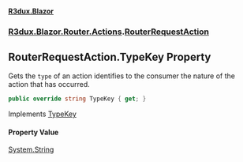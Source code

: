 #### [R3dux.Blazor](R3dux.Blazor.md 'R3dux.Blazor')
### [R3dux.Blazor.Router.Actions](R3dux.Blazor.md#R3dux.Blazor.Router.Actions 'R3dux.Blazor.Router.Actions').[RouterRequestAction](RouterRequestAction.md 'R3dux.Blazor.Router.Actions.RouterRequestAction')

## RouterRequestAction.TypeKey Property

Gets the `type` of an action identifies to the consumer the nature of the action that has occurred.

```csharp
public override string TypeKey { get; }
```

Implements [TypeKey](https://docs.microsoft.com/en-us/dotnet/api/R3dux.IKeyedAction.TypeKey 'R3dux.IKeyedAction.TypeKey')

#### Property Value
[System.String](https://docs.microsoft.com/en-us/dotnet/api/System.String 'System.String')